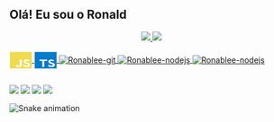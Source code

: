 ## Olá! Eu sou o Ronald

<div align="center">
  <a href="https://github.com/ronablee">
  <img height="180em" src="https://github-readme-stats.vercel.app/api?username=ronablee&show_icons=true&theme=onedark&include_all_commits=true&count_private=true"/>
  <img height="180em" src="https://github-readme-stats.vercel.app/api/top-langs/?username=ronablee&layout=compact&langs_count=7&theme=onedark"/>
</div>
 
 <div style="display: inline_block"><br>
  <img align="center" alt="Ronablee-Js" height="30" width="40" src="https://raw.githubusercontent.com/devicons/devicon/master/icons/javascript/javascript-plain.svg">
  <img align="center" alt="Ronablee-Ts" height="30" width="40" src="https://raw.githubusercontent.com/devicons/devicon/master/icons/typescript/typescript-plain.svg">
   <img align="center" alt="Ronablee-git" height="30" width="40" src="https://cdn.jsdelivr.net/gh/devicons/devicon/icons/git/git-original.svg" />
   <img align="center" alt="Ronablee-nodejs" height="30" width="40" src="https://cdn.jsdelivr.net/gh/devicons/devicon/icons/nodejs/nodejs-original.svg" />
   <img align="center" alt="Ronablee-nodejs" height="30" width="40" src="https://cdn.jsdelivr.net/gh/devicons/devicon/icons/npm/npm-original-wordmark.svg" />
</div>

  ##
<div> 
  <a href="https://instagram.com/_ron4ald" target="_blank"><img src="https://img.shields.io/badge/-Instagram-%23E4405F?style=for-the-badge&logo=instagram&logoColor=white" target="_blank"></a>
 	<a href="https://www.twitch.tv/ronablee" target="_blank"><img src="https://img.shields.io/badge/Twitch-9146FF?style=for-the-badge&logo=twitch&logoColor=white" target="_blank"></a>
  <a href = "mailto:ronaldavfilho@gmail.com"><img src="https://img.shields.io/badge/-Gmail-%23333?style=for-the-badge&logo=gmail&logoColor=white" target="_blank"></a>
  <a href="https://www.linkedin.com/in/ronald-vasconcelos-a001441aa/" target="_blank"><img src="https://img.shields.io/badge/-LinkedIn-%230077B5?style=for-the-badge&logo=linkedin&logoColor=white" target="_blank"></a>
</div>
  
![Snake animation](https://github.com/Ronablee/Ronablee/blob/output/github-contribution-grid-snake.svg)
